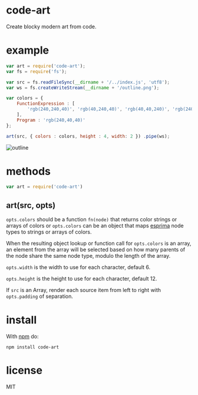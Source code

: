 # code-art

Create blocky modern art from code.

# example

``` js
var art = require('code-art');
var fs = require('fs');

var src = fs.readFileSync(__dirname + '/../index.js', 'utf8');
var ws = fs.createWriteStream(__dirname + '/outline.png');

var colors = {
    FunctionExpression : [
        'rgb(240,240,40)', 'rgb(40,240,40)', 'rgb(40,40,240)', 'rgb(240,40,40)'
    ],
    Program : 'rgb(240,40,40)'
};

art(src, { colors : colors, height : 4, width: 2 }) .pipe(ws);
```

![outline](http://substack.net/images/outline.png)

# methods

``` js
var art = require('code-art')
```

## art(src, opts)

`opts.colors` should be a function `fn(node)` that returns color strings or
arrays of colors or `opts.colors` can be an object that maps
[esprima](http://esprima.org/) node types to strings or arrays of colors.

When the resulting object lookup or function call for `opts.colors` is an array,
an element from the array will be selected based on how many parents of the node
share the same node type, modulo the length of the array.

`opts.width` is the width to use for each character, default 6.

`opts.height` is the height to use for each character, default 12.

If `src` is an Array, render each source item from left to right with
`opts.padding` of separation.

# install

With [npm](http://npmjs.org) do:

```
npm install code-art
```

# license

MIT
